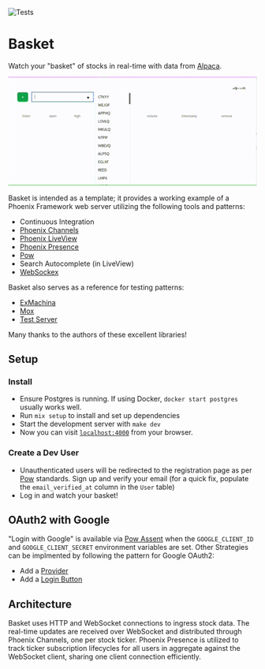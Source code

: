 ![Tests](https://github.com/daveminer/basket/actions/workflows/ci.yml/badge.svg)

# Basket

Watch your "basket" of stocks in real-time with data from [Alpaca](https://alpaca.markets/).

![](basket_demo.gif)

Basket is intended as a template; it provides a working example of a Phoenix Framework web server utilizing
the following tools and patterns:

- Continuous Integration
- [Phoenix Channels](https://hexdocs.pm/phoenix/channels.html)
- [Phoenix LiveView](https://hexdocs.pm/phoenix_live_view/Phoenix.LiveView.html)
- [Phoenix Presence](https://hexdocs.pm/phoenix/presence.html)
- [Pow](https://github.com/pow-auth/pow)
- Search Autocomplete (in LiveView)
- [WebSockex](https://github.com/Azolo/websockex)

Basket also serves as a reference for testing patterns:

- [ExMachina](https://hexdocs.pm/ex_machina/ExMachina.html)
- [Mox](https://github.com/dashbitco/mox)
- [Test Server](https://github.com/danschultzer/test_server)

Many thanks to the authors of these excellent libraries!

## Setup

### Install

- Ensure Postgres is running. If using Docker, `docker start postgres` usually works well.
- Run `mix setup` to install and set up dependencies
- Start the development server with `make dev`
- Now you can visit [`localhost:4000`](http://localhost:4000) from your browser.

### Create a Dev User

- Unauthenticated users will be redirected to the registration page as per [Pow](https://github.com/pow-auth/pow) standards.
  Sign up and verify your email (for a quick fix, populate the `email_verified_at` column in the `User` table)
- Log in and watch your basket!

## OAuth2 with Google
"Login with Google" is available via [Pow Assent](https://github.com/pow-auth/pow_assent) when the `GOOGLE_CLIENT_ID` and `GOOGLE_CLIENT_SECRET` environment variables are set.
Other Strategies can be implmented by following the pattern for Google OAuth2:

- Add a [Provider](https://github.com/daveminer/basket/commit/c1c914ae9a8b1d75b5a7720608acb6bde3a8f52a#diff-e43c5cbf91db7a8062b6cb860cbf118296c1b4c7ee32fdcf702e54234ba38092R39-R49)
- Add a [Login Button](https://github.com/daveminer/basket/commit/a12088574ae9a7533aaa8278225cfb9f65fe6e36#diff-63250f1964336b5c6175d1724abf70cc9be60ca58deb74b05893d5093f18eb85R87)

## Architecture

Basket uses HTTP and WebSocket connections to ingress stock data. The real-time updates are
received over WebSocket and distributed through Phoenix Channels, one per stock ticker. Phoenix
Presence is utilized to track ticker subscription lifecycles for all users in aggregate against
the WebSocket client, sharing one client connection efficiently.
